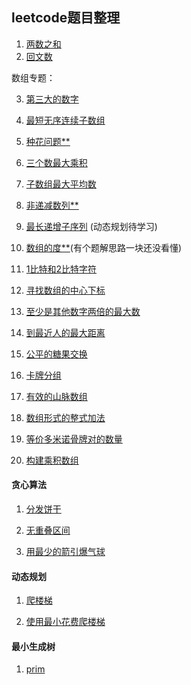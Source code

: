 ## leetcode题目整理

1. [两数之和](leet/two_num.md)
2. [回文数](leet/palindrome_number.md)

数组专题：

3. [第三大的数字](leet/third_maxnum.md)

4. [最短无序连续子数组](leet/shortest_unsorted_array.md)

5. [种花问题**](leet/can_place_flowers.md)

6. [三个数最大乘积](leet/max_of_three_numbers.md)

7. [子数组最大平均数](leet/max_average_subarray.md)

8. [非递减数列**](leet/no_decrease_array.md)

9. [最长递增子序列](leet/longest_increase_array.md) (动态规划待学习)

10. [数组的度**](leet/degree_of_array.md)(有个题解思路一块还没看懂)

11. [1比特和2比特字符](leet/one_and_two_bit_char.md)

12. [寻找数组的中心下标](leet/find-pivot-index.md)

13. [至少是其他数字两倍的最大数](leet/largest-number-at-least-twice-of-others.md)

14. [到最近人的最大距离](leet/Maximize_Distance_to_Closest_Person.md)

15. [公平的糖果交换](leet/Fair_Candy_Swap.md)

16. [卡牌分组](leet/kapaifenzu.md)

17. [有效的山脉数组](leet/shanmai.md)

18. [数组形式的整式加法](leet/shuzuxingshi.md)

19. [等价多米诺骨牌对的数量](leet/dengjia.md)

20. [构建乘积数组](leet/chengji.md)

#### 贪心算法

1. [分发饼干](leet/fenfabinggan.md)

2. [无重叠区间](leet/qujian.md)

3. [用最少的箭引爆气球](leet/yinbao.md)

#### 动态规划

1. [爬楼梯](leet/palouti.md)

2. [使用最小花费爬楼梯](leet/zuixiaohuafei.md)

#### 最小生成树

1. [prim](leet/prim.md)